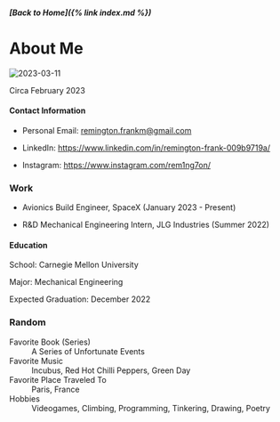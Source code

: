 ##### [Back to Home]({% link index.md %})

# About Me

![2023-03-11](https://user-images.githubusercontent.com/44786172/224509884-6cf03afb-8c26-4049-a6f9-4ba2d22e0253.png)

<dt>Circa February 2023</dt>



#### Contact Information

  * Personal Email: <remington.frankm@gmail.com>   
  
  * LinkedIn: <https://www.linkedin.com/in/remington-frank-009b9719a/>
  
  * Instagram: <https://www.instagram.com/rem1ng7on/>

### Work

  * Avionics Build Engineer, SpaceX (January 2023 - Present)
    
  * R&D Mechanical Engineering Intern, JLG Industries (Summer 2022)
  
  
#### Education

  School: Carnegie Mellon University
  
  Major: Mechanical Engineering
  
  Expected Graduation: December 2022
  
  
### Random

<dl>
   <dt>Favorite Book (Series)</dt> 
   <dd>A Series of Unfortunate Events</dd>
 
   <dt>Favorite Music</dt> 
   <dd>Incubus, Red Hot Chilli Peppers, Green Day</dd>
 
   <dt>Favorite Place Traveled To</dt> 
   <dd>Paris, France</dd>
 
   <dt>Hobbies</dt> 
   <dd>Videogames, Climbing, Programming, Tinkering, Drawing, Poetry</dd>
 
</dl>
